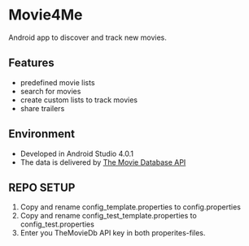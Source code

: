 # Movie4Me

Android app to discover and track new movies.

## Features

- predefined movie lists
- search for movies
- create custom lists to track movies
- share trailers

## Environment
- Developed in Android Studio 4.0.1
- The data is delivered by [The Movie Database API](https://developers.themoviedb.org/3/getting-started/introduction)

## REPO SETUP
1. Copy and rename config_template.properties to config.properties
2. Copy and rename config_test_template.properties to config_test.properties
3. Enter you TheMovieDb API key in both properites-files.
